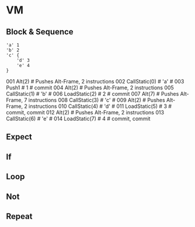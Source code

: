# VM

## Block & Sequence

```
'a' 1
'b' 2
'c' {
    'd' 3
    'e' 4
}
```

001     Alt(2)                      # Pushes Alt-Frame, 2 instructions
002     CallStatic(0)  # 'a'        #
003     Push1          # 1          # commit
004     Alt(2)                      # Pushes Alt-Frame, 2 instructions
005     CallStatic(1)  # 'b'        #
006     LoadStatic(2)  # 2          # commit
007     Alt(7)                      # Pushes Alt-Frame, 7 instructions
008     CallStatic(3)  # 'c'        #
009         Alt(2)                  # Pushes Alt-Frame, 2 instructions
010         CallStatic(4)  # 'd'    #
011         LoadStatic(5)  # 3      # commit, commit
012         Alt(2)                  # Pushes Alt-Frame, 2 instructions
013         CallStatic(6)  # 'e'    #
014         LoadStatic(7)  # 4      # commit, commit


## Expect

## If

## Loop

## Not

## Repeat
